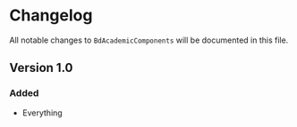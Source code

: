 # Changelog

All notable changes to `BdAcademicComponents` will be documented in this file.

## Version 1.0

### Added
- Everything
